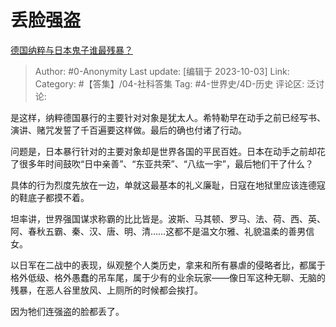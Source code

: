 # 丢脸强盗
[德国纳粹与日本鬼子谁最残暴？](https://www.zhihu.com/question/604611811/answer/3234696494)

> Author: #0-Anonymity
> Last update: [编辑于 2023-10-03]
> Link:
> Category: #【答集】/04-社科答集 
> Tag: #4-世界史/4D-历史 
> 评论区:
> 泛讨论:

是这样，纳粹德国暴行的主要针对对象是犹太人。希特勒早在动手之前已经写书、演讲、赌咒发誓了千百遍要这样做。最后的确也付诸了行动。

问题是，日本暴行针对的主要对象却是世界各国的平民百姓。日本在动手之前却花了很多年时间鼓吹“日中亲善”、“东亚共荣”、“八纮一宇”，最后牠们干了什么？

具体的行为烈度先放在一边，单就这最基本的礼义廉耻，日寇在地狱里应该连德寇的鞋底子都摸不着。

坦率讲，世界强国谋求称霸的比比皆是。波斯、马其顿、罗马、法、荷、西、英、阿、春秋五霸、秦、汉、唐、明、清……这都不是温文尔雅、礼貌温柔的善男信女。

以日军在二战中的表现，纵观整个人类历史，拿来和所有暴虐的侵略者比，都属于格外低级、格外愚蠢的吊车尾，属于少有的业余玩家——像日军这种无聊、无脑的残暴，在恶人谷里放风、上厕所的时候都会挨打。

因为牠们连强盗的脸都丢了。